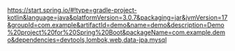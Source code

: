 https://start.spring.io/#!type=gradle-project-kotlin&language=java&platformVersion=3.0.7&packaging=jar&jvmVersion=17&groupId=com.example&artifactId=demo&name=demo&description=Demo%20project%20for%20Spring%20Boot&packageName=com.example.demo&dependencies=devtools,lombok,web,data-jpa,mysql